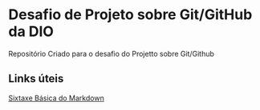 # Desafio de Projeto sobre Git/GitHub da DIO
Repositório Criado para o desafio do Projetto sobre Git/Github

## Links úteis
[Sixtaxe Básica do Markdown](https://www.markdownguide.org/basic-syntax/)
